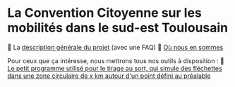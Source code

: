 # La Convention Citoyenne sur les mobilités dans le sud-est Toulousain

📄 La [description générale du projet](generalitees.md) (avec une FAQ)
🔄 [Où nous en sommes](suivi.md)

Pour ceux que ça intéresse, nous mettrons tous nos outils à disposition :
🎯 [Le petit programme utilisé pour le tirage au sort, qui simule des fléchettes dans une zone circulaire de $x$ km autour d'un point défini au préalable](geotirage.ipynb)
